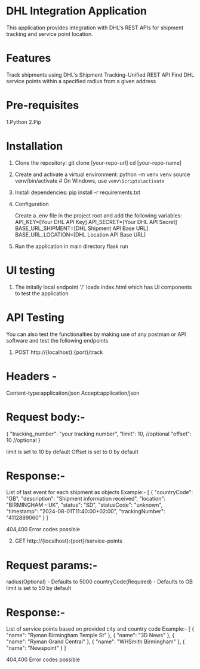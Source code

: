 # DHL Integration Application

This application provides integration with DHL's REST APIs for shipment tracking and service point location.

# Features

Track shipments using DHL's Shipment Tracking-Unified REST API
Find DHL service points within a specified radius from a given address

# Pre-requisites 

1.Python
2.Pip

# Installation

1. Clone the repository:
  git clone [your-repo-url]
  cd [your-repo-name]

2. Create and activate a virtual environment:
   python -m venv venv
   source venv/bin/activate  # 
   On Windows, use `venv\Scripts\activate`

3. Install dependencies:
   pip install -r requirements.txt
   
4. Configuration

   Create a .env file in the project root and add the following variables: 
   API_KEY=[Your DHL API Key]
   API_SECRET=[Your DHL API Secret]
   BASE_URL_SHIPMENT=[DHL Shipment API Base URL]
   BASE_URL_LOCATION=[DHL Location API Base URL]

5. Run the application in main directory 
   flask run

# UI testing
1. The initally local endpoint '/' loads index.html which has UI components to test the application 

# API Testing
You can also test the functionalties by making use of any postman or API software and test the following endpoints

1. POST http://{localhost}:{port}/track 

# Headers - 

Content-type:application/json
Accept:application/json

# Request body:-

{
    "tracking_number": "your tracking number",
    "limit": 10,  //optional
    "offset": 10  //optional
}

limit is set to 10 by default
Offset is set to 0 by default


# Response:-

List of last event for each shipment as objects
Example:-
[
    {
        "countryCode": "GB",
        "description": "Shipment information received",
        "location": "BIRMINGHAM - UK",
        "status": "SD",
        "statusCode": "unknown",
        "timestamp": "2024-08-01T11:40:00+02:00",
        "trackingNumber": "4112889060"
    }
]

404,400 Error codes possible


2. GET http://{localhost}:{port}/service-points


# Request params:-

radius(Optional) - Defaults to 5000
countryCode(Required) - Defaults to GB
limit is set to 50 by default


# Response:-

List of service points based on provided city and country code 
Example:-
[
    {
        "name": "Ryman Birmingham Temple St"
    },
    {
        "name": "3D News"
    },
    {
        "name": "Ryman Grand Central"
    },
    {
        "name": "WHSmith Birmingham"
    },
    {
        "name": "Newspoint"
    }
]

404,400 Error codes possible